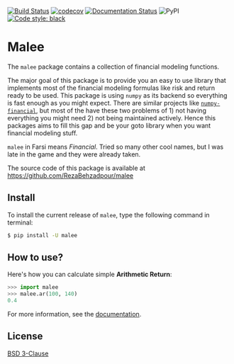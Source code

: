 [![Build Status](https://travis-ci.org/RezaBehzadpour/malee.svg?branch=master)](https://travis-ci.org/RezaBehzadpour/malee)
[![codecov](https://codecov.io/gh/RezaBehzadpour/malee/branch/master/graph/badge.svg?token=nB6VHgh6bg)](https://codecov.io/gh/RezaBehzadpour/malee)
[![Documentation Status](https://readthedocs.org/projects/malee/badge/?version=latest)](https://malee.readthedocs.io/en/latest/?badge=latest)
![PyPI](https://img.shields.io/pypi/v/malee)
[![Code style: black](https://img.shields.io/badge/code%20style-black-000000.svg)](https://github.com/psf/black)

# Malee
The `malee` package contains a collection of financial modeling functions.

The major goal of this package is to provide you an easy to use library that implements most of the financial modeling formulas like risk and return ready to be used. This package is using `numpy` as its backend so everything is fast enough as you might expect. There are similar projects like [`numpy-financial`][1], but most of the have these two problems of 1) not having everything you might need 2) not being maintained actively. Hence this packages aims to fill this gap and be your goto library when you want financial modeling stuff.

`malee` in Farsi means *Financial*. Tried so many other cool names, but I was late in the game
and they were already taken.

The source code of this package is available at https://github.com/RezaBehzadpour/malee

## Install
To install the current release of `malee`, type the following command in terminal:
```bash
$ pip install -U malee
```

## How to use?
Here's how you can calculate simple **Arithmetic Return**:  
```python
>>> import malee
>>> malee.ar(100, 140)
0.4
```

For more information, see the [documentation](https://malee.readthedocs.io).

## License
[BSD 3-Clause](LICENSE)

[1]: https://github.com/numpy/numpy-financial
